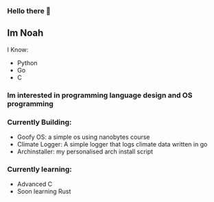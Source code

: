 ### Hello there 👋

## Im Noah

I Know:
  - Python
  - Go
  - C

### Im interested in programming language design and OS programming

### Currently Building:
  - Goofy OS: a simple os using nanobytes course
  - Climate Logger: A simple logger that logs climate data written in go
  - Archinstaller: my personalised arch install script

### Currently learning:
- Advanced C
- Soon learning Rust


